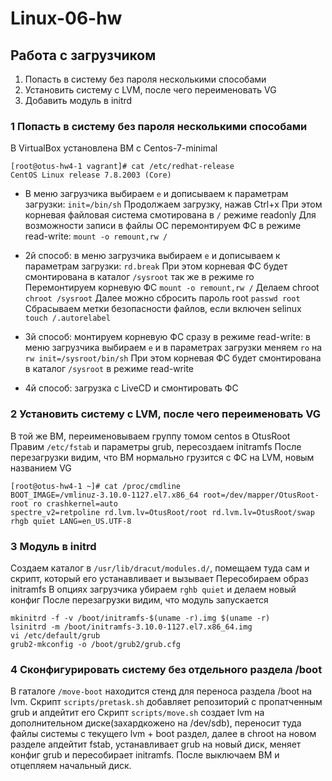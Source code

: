 # Linux-06-hw

## Работа с загрузчиком

1. Попасть в систему без пароля несколькими способами
2. Установить систему с LVM, после чего переименовать VG
3. Добавить модуль в initrd

### 1 Попасть в систему без пароля несколькими способами

В VirtualBox установлена ВМ с Centos-7-minimal

```
[root@otus-hw4-1 vagrant]# cat /etc/redhat-release
CentOS Linux release 7.8.2003 (Core)
```

* В меню загрузчика выбираем `e` и дописываем к параметрам загрузки:
`init=/bin/sh`
Продолжаем загрузку, нажав Ctrl+x
При этом корневая файловая система смотирована в `/` режиме readonly
Для возможности записи в файлы ОС перемонтируем ФС в режиме read-write:
`mount -o remount,rw /`

* 2й способ: в меню загрузчика выбираем `e` и дописываем к параметрам загрузки:
`rd.break`
При этом корневая ФС будет смонтирована в каталог `/sysroot` так же в режиме ro
Перемонтируем корневую ФС `mount -o remount,rw /`
Делаем chroot `chroot /sysroot`
Далее можно сбросить пароль root `passwd root`
Сбрасываем метки безопасности файлов, если включен selinux `touch /.autorelabel`

* 3й способ: монтируем корневую ФС сразу в режиме read-write:
в меню загрузчика выбираем `e` и в параметрах загрузки меняем `ro` на
`rw init=/sysroot/bin/sh`
При этом корневая ФС будет смонтирована в каталог `/sysroot` в режиме read-write

* 4й способ: загрузка с LiveCD и смонтировать ФС

### 2 Установить систему с LVM, после чего переименовать VG

В той же ВМ, переименовываем группу томом centos в OtusRoot
Правим `/etc/fstab` и параметры grub, пересоздаем initramfs
После перезагрузки видим, что ВМ нормально грузится с ФС на LVM, новым названием VG
```
[root@otus-hw4-1 ~]# cat /proc/cmdline
BOOT_IMAGE=/vmlinuz-3.10.0-1127.el7.x86_64 root=/dev/mapper/OtusRoot-root ro crashkernel=auto
spectre_v2=retpoline rd.lvm.lv=OtusRoot/root rd.lvm.lv=OtusRoot/swap rhgb quiet LANG=en_US.UTF-8
```

### 3 Mодуль в initrd

Создаем каталог в `/usr/lib/dracut/modules.d/`, помещаем туда сам и скрипт, который его устанавливает и вызывает
Пересобираем образ initramfs
В опциях загрузчика убираем `rghb quiet` и делаем новый конфиг
После перезагрузки видим, что модуль запускается

```
mkinitrd -f -v /boot/initramfs-$(uname -r).img $(uname -r)
lsinitrd -m /boot/initramfs-3.10.0-1127.el7.x86_64.img
vi /etc/default/grub
grub2-mkconfig -o /boot/grub2/grub.cfg
``` 

### 4 Сконфигурировать систему без отдельного раздела /boot

В гаталоге `/move-boot` находится стенд для переноса раздела /boot на lvm.
Скрипт `scripts/pretask.sh` добавляет репозиторий с пропатченным grub и апдейтит его
Скрипт `scripts/move.sh` создает lvm на дополнительном диске(захардкожено на /dev/sdb),
переносит туда файлы системы с текущего lvm + boot раздел, далее в chroot на новом разделе
апдейтит fstab, устанавливает grub на новый диск, меняет конфиг grub и пересобирает initramfs.
После выключаем ВМ и отцепляем начальный диск.
